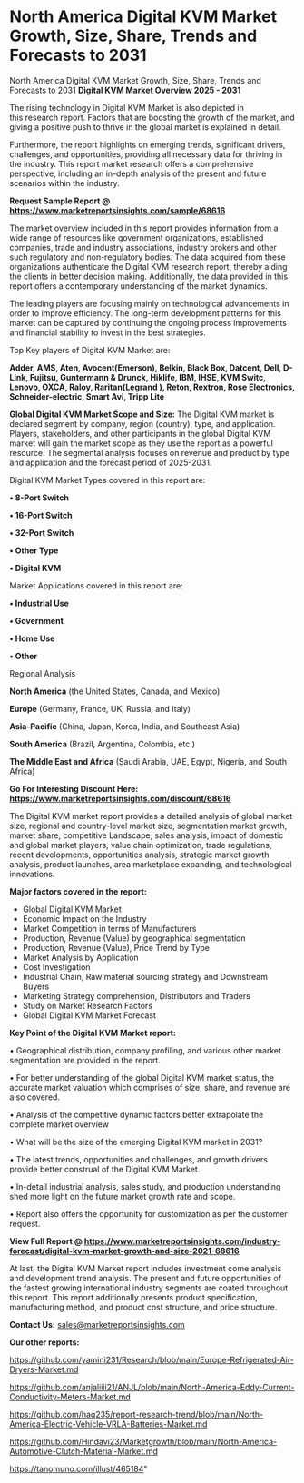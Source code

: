 # North America Digital KVM Market Growth, Size, Share, Trends and Forecasts to 2031
North America Digital KVM Market Growth, Size, Share, Trends and Forecasts to 2031
<Strong> Digital KVM Market Overview 2025 - 2031</strong>

The rising technology in Digital KVM Market is also depicted in this research report. Factors that are boosting the growth of the market, and giving a positive push to thrive in the global market is explained in detail.

Furthermore, the report highlights on emerging trends, significant drivers, challenges, and opportunities, providing all necessary data for thriving in the industry. This report market research offers a comprehensive perspective, including an in-depth analysis of the present and future scenarios within the industry.

<strong>Request Sample Report @ <a href=https://www.marketreportsinsights.com/sample/68616>https://www.marketreportsinsights.com/sample/68616</a></strong>

The market overview included in this report provides information from a wide range of resources like government organizations, established companies, trade and industry associations, industry brokers and other such regulatory and non-regulatory bodies. The data acquired from these organizations authenticate the Digital KVM research report, thereby aiding the clients in better decision making. Additionally, the data provided in this report offers a contemporary understanding of the market dynamics.

The leading players are focusing mainly on technological advancements in order to improve efficiency. The long-term development patterns for this market can be captured by continuing the ongoing process improvements and financial stability to invest in the best strategies.

Top Key players of Digital KVM Market are:

<strong>Adder, AMS, Aten, Avocent(Emerson), Belkin, Black Box, Datcent, Dell, D-Link, Fujitsu, Guntermann & Drunck, Hiklife, IBM, IHSE, KVM Switc, Lenovo, OXCA, Raloy, Raritan(Legrand ), Reton, Rextron, Rose Electronics, Schneider-electric, Smart Avi, Tripp Lite</strong>

<strong><b>Global Digital KVM Market Scope and Size:</b></strong>
The Digital KVM market is declared segment by company, region (country), type, and application. Players, stakeholders, and other participants in the global Digital KVM market will gain the market scope as they use the report as a powerful resource. The segmental analysis focuses on revenue and product by type and application and the forecast period of 2025-2031.

Digital KVM Market Types covered in this report are:

<strong>• 8-Port Switch

• 16-Port Switch

• 32-Port Switch

• Other Type

• Digital KVM</strong>

Market Applications covered in this report are:

<strong>• Industrial Use

• Government

• Home Use

• Other</strong> 

Regional Analysis

<strong>North America</strong> (the United States, Canada, and Mexico)

<strong>Europe</strong> (Germany, France, UK, Russia, and Italy)

<strong>Asia-Pacific</strong> (China, Japan, Korea, India, and Southeast Asia)

<strong>South America</strong> (Brazil, Argentina, Colombia, etc.)

<strong>The Middle East and Africa</strong> (Saudi Arabia, UAE, Egypt, Nigeria, and South Africa)

<strong>Go For Interesting Discount Here: <a href=https://www.marketreportsinsights.com/discount/68616>https://www.marketreportsinsights.com/discount/68616</a></strong>

The Digital KVM market report provides a detailed analysis of global market size, regional and country-level market size, segmentation market growth, market share, competitive Landscape, sales analysis, impact of domestic and global market players, value chain optimization, trade regulations, recent developments, opportunities analysis, strategic market growth analysis, product launches, area marketplace expanding, and technological innovations.

<strong><b>Major factors covered in the report:</b></strong>
<ul>
  <li>Global Digital KVM Market </li>
  <li>Economic Impact on the Industry</li>
  <li>Market Competition in terms of Manufacturers</li>
  <li>Production, Revenue (Value) by geographical segmentation</li>
  <li>Production, Revenue (Value), Price Trend by Type</li>
  <li>Market Analysis by Application</li>
  <li>Cost Investigation</li>
  <li>Industrial Chain, Raw material sourcing strategy and Downstream Buyers</li>
  <li>Marketing Strategy comprehension, Distributors and Traders</li>
  <li>Study on Market Research Factors</li>
  <li>Global Digital KVM Market Forecast</li>
</ul>

<strong><b>Key Point of the Digital KVM Market report:</b></strong>

• Geographical distribution, company profiling, and various other market segmentation are provided in the report.

• For better understanding of the global Digital KVM market status, the accurate market valuation which comprises of size, share, and revenue are also covered.

• Analysis of the competitive dynamic factors better extrapolate the complete market overview

• What will be the size of the emerging Digital KVM market in 2031?

• The latest trends, opportunities and challenges, and growth drivers provide better construal of the Digital KVM Market.

• In-detail industrial analysis, sales study, and production understanding shed more light on the future market growth rate and scope.

• Report also offers the opportunity for customization as per the customer request.

<strong><b>View Full Report @ <a href=https://www.marketreportsinsights.com/industry-forecast/digital-kvm-market-growth-and-size-2021-68616>https://www.marketreportsinsights.com/industry-forecast/digital-kvm-market-growth-and-size-2021-68616</a></b></strong>


At last, the Digital KVM Market report includes investment come analysis and development trend analysis. The present and future opportunities of the fastest growing international industry segments are coated throughout this report. This report additionally presents product specification, manufacturing method, and product cost structure, and price structure.

<strong>Contact Us:</strong>
sales@marketreportsinsights.com

<strong>Our other reports:</strong>

<a href=https://github.com/yamini231/Research/blob/main/Europe-Refrigerated-Air-Dryers-Market.md>https://github.com/yamini231/Research/blob/main/Europe-Refrigerated-Air-Dryers-Market.md</a>

<a href=https://github.com/anjaliiii21/ANJL/blob/main/North-America-Eddy-Current-Conductivity-Meters-Market.md>https://github.com/anjaliiii21/ANJL/blob/main/North-America-Eddy-Current-Conductivity-Meters-Market.md</a>

<a href=https://github.com/haq235/report-research-trend/blob/main/North-America-Electric-Vehicle-VRLA-Batteries-Market.md>https://github.com/haq235/report-research-trend/blob/main/North-America-Electric-Vehicle-VRLA-Batteries-Market.md</a>

<a href=https://github.com/Hindavi23/Marketgrowth/blob/main/North-America-Automotive-Clutch-Material-Market.md>https://github.com/Hindavi23/Marketgrowth/blob/main/North-America-Automotive-Clutch-Material-Market.md</a>

<a href=https://tanomuno.com/illust/465184>https://tanomuno.com/illust/465184</a>"
